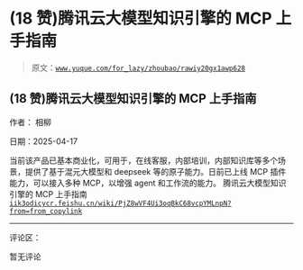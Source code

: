 # (18 赞)腾讯云大模型知识引擎的 MCP 上手指南

> 原文：[`www.yuque.com/for_lazy/zhoubao/rawiy20gx1awp628`](https://www.yuque.com/for_lazy/zhoubao/rawiy20gx1awp628)

## (18 赞)腾讯云大模型知识引擎的 MCP 上手指南

作者： 相柳

日期：2025-04-17

当前该产品已基本商业化，可用于，在线客服，内部培训，内部知识库等多个场景，提供了基于混元大模型和 deepseek 等的原子能力。日前已上线 MCP 插件能力，可以接入多种 MCP，以增强 agent 和工作流的能力。
腾讯云大模型知识引擎的 MCP 上手指南 [`iik3odicycr.feishu.cn/wiki/PjZ8wVF4Ui3oqBkC68vcpYMLnpN?from=from_copylink`](https://iik3odicycr.feishu.cn/wiki/PjZ8wVF4Ui3oqBkC68vcpYMLnpN?from=from_copylink)

* * *

评论区：

暂无评论